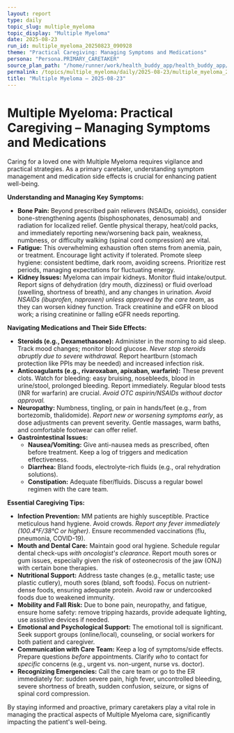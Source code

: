 ```yaml
---
layout: report
type: daily
topic_slug: multiple_myeloma
topic_display: "Multiple Myeloma"
date: 2025-08-23
run_id: multiple_myeloma_20250823_090928
theme: "Practical Caregiving: Managing Symptoms and Medications"
persona: "Persona.PRIMARY_CARETAKER"
source_plan_path: "/home/runner/work/health_buddy_app/health_buddy_app/.results/multiple_myeloma/weekly_plan/2025-08-18/plan.json"
permalink: /topics/multiple_myeloma/daily/2025-08-23/multiple_myeloma_20250823_090928/
title: "Multiple Myeloma — 2025-08-23"
---
```


# Multiple Myeloma: Practical Caregiving – Managing Symptoms and Medications

Caring for a loved one with Multiple Myeloma requires vigilance and practical strategies. As a primary caretaker, understanding symptom management and medication side effects is crucial for enhancing patient well-being.

**Understanding and Managing Key Symptoms:**

*   **Bone Pain:** Beyond prescribed pain relievers (NSAIDs, opioids), consider bone-strengthening agents (bisphosphonates, denosumab) and radiation for localized relief. Gentle physical therapy, heat/cold packs, and immediately reporting new/worsening back pain, weakness, numbness, or difficulty walking (spinal cord compression) are vital.
*   **Fatigue:** This overwhelming exhaustion often stems from anemia, pain, or treatment. Encourage light activity if tolerated. Promote sleep hygiene: consistent bedtime, dark room, avoiding screens. Prioritize rest periods, managing expectations for fluctuating energy.
*   **Kidney Issues:** Myeloma can impair kidneys. Monitor fluid intake/output. Report signs of dehydration (dry mouth, dizziness) or fluid overload (swelling, shortness of breath), and any changes in urination. *Avoid NSAIDs (ibuprofen, naproxen) unless approved by the care team*, as they can worsen kidney function. Track creatinine and eGFR on blood work; a rising creatinine or falling eGFR needs reporting.

**Navigating Medications and Their Side Effects:**

*   **Steroids (e.g., Dexamethasone):** Administer in the morning to aid sleep. Track mood changes; monitor blood glucose. *Never stop steroids abruptly due to severe withdrawal.* Report heartburn (stomach protection like PPIs may be needed) and increased infection risk.
*   **Anticoagulants (e.g., rivaroxaban, apixaban, warfarin):** These prevent clots. Watch for bleeding: easy bruising, nosebleeds, blood in urine/stool, prolonged bleeding. Report immediately. Regular blood tests (INR for warfarin) are crucial. *Avoid OTC aspirin/NSAIDs without doctor approval.*
*   **Neuropathy:** Numbness, tingling, or pain in hands/feet (e.g., from bortezomib, thalidomide). *Report new or worsening symptoms early*, as dose adjustments can prevent severity. Gentle massages, warm baths, and comfortable footwear can offer relief.
*   **Gastrointestinal Issues:**
    *   **Nausea/Vomiting:** Give anti-nausea meds as prescribed, often before treatment. Keep a log of triggers and medication effectiveness.
    *   **Diarrhea:** Bland foods, electrolyte-rich fluids (e.g., oral rehydration solutions).
    *   **Constipation:** Adequate fiber/fluids. Discuss a regular bowel regimen with the care team.

**Essential Caregiving Tips:**

*   **Infection Prevention:** MM patients are highly susceptible. Practice meticulous hand hygiene. Avoid crowds. *Report any fever immediately (100.4°F/38°C or higher)*. Ensure recommended vaccinations (flu, pneumonia, COVID-19).
*   **Mouth and Dental Care:** Maintain good oral hygiene. Schedule regular dental check-ups *with oncologist's clearance*. Report mouth sores or gum issues, especially given the risk of osteonecrosis of the jaw (ONJ) with certain bone therapies.
*   **Nutritional Support:** Address taste changes (e.g., metallic taste; use plastic cutlery), mouth sores (bland, soft foods). Focus on nutrient-dense foods, ensuring adequate protein. Avoid raw or undercooked foods due to weakened immunity.
*   **Mobility and Fall Risk:** Due to bone pain, neuropathy, and fatigue, ensure home safety: remove tripping hazards, provide adequate lighting, use assistive devices if needed.
*   **Emotional and Psychological Support:** The emotional toll is significant. Seek support groups (online/local), counseling, or social workers for both patient and caregiver.
*   **Communication with Care Team:** Keep a log of symptoms/side effects. Prepare questions *before* appointments. Clarify *who* to contact for *specific* concerns (e.g., urgent vs. non-urgent, nurse vs. doctor).
*   **Recognizing Emergencies:** Call the care team or go to the ER immediately for: sudden severe pain, high fever, uncontrolled bleeding, severe shortness of breath, sudden confusion, seizure, or signs of spinal cord compression.

By staying informed and proactive, primary caretakers play a vital role in managing the practical aspects of Multiple Myeloma care, significantly impacting the patient's well-being.
